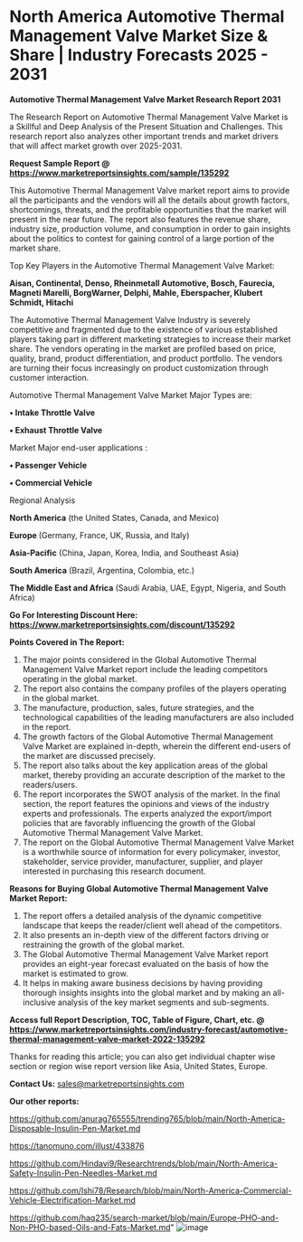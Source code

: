 # North America Automotive Thermal Management Valve Market Size & Share | Industry Forecasts 2025 - 2031

<strong>Automotive Thermal Management Valve Market Research Report 2031</strong>

The Research Report on Automotive Thermal Management Valve Market is a Skillful and Deep Analysis of the Present Situation and Challenges. This research report also analyzes other important trends and market drivers that will affect market growth over 2025-2031.

<strong>Request Sample Report @ <a href=https://www.marketreportsinsights.com/sample/135292>https://www.marketreportsinsights.com/sample/135292</a></strong>

This Automotive Thermal Management Valve market report aims to provide all the participants and the vendors will all the details about growth factors, shortcomings, threats, and the profitable opportunities that the market will present in the near future. The report also features the revenue share, industry size, production volume, and consumption in order to gain insights about the politics to contest for gaining control of a large portion of the market share.

Top Key Players in the Automotive Thermal Management Valve Market:

<strong>Aisan, Continental, Denso, Rheinmetall Automotive, Bosch, Faurecia, Magneti Marelli, BorgWarner, Delphi, Mahle, Eberspacher, Klubert  Schmidt, Hitachi</strong>

The Automotive Thermal Management Valve Industry is severely competitive and fragmented due to the existence of various established players taking part in different marketing strategies to increase their market share. The vendors operating in the market are profiled based on price, quality, brand, product differentiation, and product portfolio. The vendors are turning their focus increasingly on product customization through customer interaction.

Automotive Thermal Management Valve Market Major Types are:

<strong>• Intake Throttle Valve

• Exhaust Throttle Valve</strong>

Market Major end-user applications :

<strong>• Passenger Vehicle

• Commercial Vehicle</strong>

Regional Analysis

</u><strong><b>North America</b></strong> (the United States, Canada, and Mexico)

<strong><b>Europe </b></strong>(Germany, France, UK, Russia, and Italy)

<strong><b>Asia-Pacific</b></strong> (China, Japan, Korea, India, and Southeast Asia)

<strong><b>South America</b></strong> (Brazil, Argentina, Colombia, etc.)

<strong><b>The Middle East and Africa</b></strong> (Saudi Arabia, UAE, Egypt, Nigeria, and South Africa)

<strong>Go For Interesting Discount Here: <a href=https://www.marketreportsinsights.com/discount/135292>https://www.marketreportsinsights.com/discount/135292</a></strong>

<strong>Points Covered in The Report:</strong>
<ol>
  <li>The major points considered in the Global Automotive Thermal Management Valve Market report include the leading competitors operating in the global market.</li>
  <li>The report also contains the company profiles of the players operating in the global market.</li>
  <li>The manufacture, production, sales, future strategies, and the technological capabilities of the leading manufacturers are also included in the report.</li>
  <li>The growth factors of the Global Automotive Thermal Management Valve Market are explained in-depth, wherein the different end-users of the market are discussed precisely.</li>
  <li>The report also talks about the key application areas of the global market, thereby providing an accurate description of the market to the readers/users.</li>
  <li>The report incorporates the SWOT analysis of the market. In the final section, the report features the opinions and views of the industry experts and professionals. The experts analyzed the export/import policies that are favorably influencing the growth of the Global Automotive Thermal Management Valve Market.</li>
  <li>The report on the Global Automotive Thermal Management Valve Market is a worthwhile source of information for every policymaker, investor, stakeholder, service provider, manufacturer, supplier, and player interested in purchasing this research document.</li>
</ol>
<strong>Reasons for Buying Global Automotive Thermal Management Valve Market Report:</strong>

<ol>
  <li>The report offers a detailed analysis of the dynamic competitive landscape that keeps the reader/client well ahead of the competitors.</li>
  <li>It also presents an in-depth view of the different factors driving or restraining the growth of the global market.</li>
  <li>The Global Automotive Thermal Management Valve Market report provides an eight-year forecast evaluated on the basis of how the market is estimated to grow.</li>
  <li>It helps in making aware business decisions by having providing thorough insights insights into the global market and by making an all-inclusive analysis of the key market segments and sub-segments.</li>
</ol>
<strong>Access full Report Description, TOC, Table of Figure, Chart, etc. @ <a href=https://www.marketreportsinsights.com/industry-forecast/automotive-thermal-management-valve-market-2022-135292>https://www.marketreportsinsights.com/industry-forecast/automotive-thermal-management-valve-market-2022-135292</a></strong>


Thanks for reading this article; you can also get individual chapter wise section or region wise report version like Asia, United States, Europe.

<strong>Contact Us:</strong>
sales@marketreportsinsights.com

<strong>Our other reports:</strong>

<a href=https://github.com/anurag765555/trending765/blob/main/North-America-Disposable-Insulin-Pen-Market.md>https://github.com/anurag765555/trending765/blob/main/North-America-Disposable-Insulin-Pen-Market.md</a>

<a href=https://tanomuno.com/illust/433876>https://tanomuno.com/illust/433876</a>

<a href=https://github.com/Hindavi9/Researchtrends/blob/main/North-America-Safety-Insulin-Pen-Needles-Market.md>https://github.com/Hindavi9/Researchtrends/blob/main/North-America-Safety-Insulin-Pen-Needles-Market.md</a>

<a href=https://github.com/Ishi78/Research/blob/main/North-America-Commercial-Vehicle-Electrification-Market.md>https://github.com/Ishi78/Research/blob/main/North-America-Commercial-Vehicle-Electrification-Market.md</a>

<a href=https://github.com/haq235/search-market/blob/main/Europe-PHO-and-Non-PHO-based-Oils-and-Fats-Market.md>https://github.com/haq235/search-market/blob/main/Europe-PHO-and-Non-PHO-based-Oils-and-Fats-Market.md</a>"
![image](https://github.com/user-attachments/assets/b080cc01-92fa-48bf-aeb0-b7c633a64a5b)
